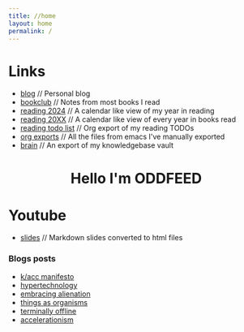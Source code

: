```yaml
---
title: //home
layout: home
permalink: /
---
```


# Links
- [blog](https://blog.alienate.earth) // Personal blog
- [bookclub](https://bookclub.alienate.earth) // Notes from most books I read
- [reading 2024](https://org.alienate.earth/reading2024.html) // A calendar like view of my year in reading
- [reading 20XX](https://org.alienate.earth/readingyear.html) // A calendar like view of every year in books read
- [reading todo list](https://org.alienate.earth/reading.html) // Org export of my reading TODOs
- [org exports](https://org.alienate.earth) // All the files from emacs I've manually exported
- [brain](https://brain.alienate.earth) // An export of my knowledgebase vault



<h1 align="center">Hello I'm ODDFEED</h1>

# Youtube
- [slides](https://slides.alienate.earth) // Markdown slides converted to html files 

### Blogs posts
- [k/acc manifesto](https://blog.alienate.earth/a_k_acc_manifesto/)
- [hypertechnology](https://blog.alienate.earth/hypertechnology/)
- [embracing alienation](https://blog.alienate.earth/Embracing-Alienation/)
- [things as organisms](https://blog.alienate.earth/Things-as-organisms/)
- [terminally offline](https://blog.alienate.earth/Terminally-offline/)
- [accelerationism](https://blog.alienate.earth/Accelerationism/)
